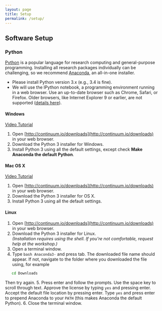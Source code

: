 ```yaml
---
layout: page
title: Setup
permalink: /setup/
---
```



## Software Setup

### Python

[Python](http://python.org) is a popular language for research computing and general-purpose programming. Installing all research packages individually can be challenging, so we recommend [Anaconda](https://www.continuum.io/anaconda), an all-in-one installer.

- Please install Python version 3.x (e.g., 3.4 is fine).
- We will use the IPython notebook, a programming environment running in a web browser. Use an up-to-date browser such as Chrome, Safari, or Firefox. Older browsers, like Internet Explorer 9 or earlier, are not supported ([details here](http://ipython.org/ipython-doc/2/install/install.html#browser-compatibility)).

#### Windows

[Video Tutorial](https://www.youtube.com/watch?v=xxQ0mzZ8UvA)

1. Open [http://continuum.io/downloads](http://continuum.io/downloads) in your web browser.
2. Download the Python 3 installer for Windows.
3. Install Python 3 using all the default settings, except check **Make Anaconda the default Python**.

#### Mac OS X

[Video Tutorial](https://www.youtube.com/watch?v=TcSAln46u9U)

1. Open [http://continuum.io/downloads](http://continuum.io/downloads) in your web browser.
2. Download the Python 3 installer for OS X.
3. Install Python 3 using all the default settings.

#### Linux

1. Open [http://continuum.io/downloads](http://continuum.io/downloads) in your web browser.
2. Download the Python 3 installer for Linux.  
   *(Installation requires using the shell. If you're not comfortable, request help at the workshop.)*
3. Open a terminal window.
4. Type `bash Anaconda3-` and press tab. The downloaded file name should appear. If not, navigate to the folder where you downloaded the file using, for example

```bash
   cd Downloads
```
   Then try again.
5. Press enter and follow the prompts. Use the space key to scroll through text. Approve the license by typing `yes` and pressing enter. Accept the default file location by pressing enter. Type `yes` and press enter to prepend Anaconda to your `PATH` (this makes Anaconda the default Python).
6. Close the terminal window.
